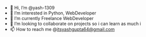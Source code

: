 - 👋 Hi, I’m @yash-1309
- 👀 I’m interested in Python, WebDeveloper
- 🌱 I’m currently Freelance WebDeveloper 
- 💞️ I’m looking to collaborate on projects so i can learn as much i
- 📫 How to reach me @itsyashgupta64@gmail.com

<!---
yash-1309/yash-1309 is a ✨ special ✨ repository because its `README.md` (this file) appears on your GitHub profile.
You can click the Preview link to take a look at your changes.
--->
